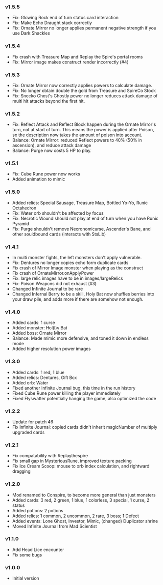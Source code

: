 ### v1.5.5
* Fix: Glowing Rock end of turn status card interaction
* Fix: Make Echo Draught stack correctly
* Fix: Ornate Mirror no longer applies permanent negative strength if you use Dark Shackles

### v1.5.4
* Fix crash with Treasure Map and Replay the Spire's portal rooms
* Fix: Mirror image makes construct render incorrectly (#4)

### v1.5.3
* Fix: Ornate Mirror now correctly applies powers to calculate damage.
* Fix: No longer obtain double the gold from Treasure and SpireCo Stock
* Fix: Snecko Ghost's Ghostly power no longer reduces attack damage of multi hit attacks beyond the first hit.

### v1.5.2
* Fix: Reflect Attack and Reflect Block happen during the Ornate Mirror's turn, not at start of turn. This means the power is applied after Poison, so the description now takes the amount of poison into account.
* Balance: Ornate Mirror: reduced Reflect powers to 40% (50% in ascension), and reduce attack damage
* Balance: Purge now costs 5 HP to play.

### v1.5.1
* Fix: Cube Rune power now works
* Added animation to mimic

### v1.5.0
* Added relics: Special Sausage, Treasure Map, Bottled Yo-Yo, Runic Octahedron
* Fix: Water orb shouldn't be affected by focus
* Fix: Necrotic Wound should not play at end of turn when you have Runic Pyramid
* Fix: Purge shouldn't remove Necronomicurse, Ascender's Bane, and other souldbound cards (interacts with StsLib)

### v1.4.1
* In multi monster fights, the left monsters don't apply vulnerable.
* Fix: Dentures no longer copies echo form duplicate cards
* Fix crash of Mirror Image monster when playing as the construct
* Fix crash of OrnateMirror.onApplyPower
* Fix: large relic images have to be in images/largeRelics
* Fix: Poison Weapons did not exhaust (#3)
* Changed Infinite Journal to be rare
* Changed Infernal Berry to be a skill, Holy Bat now shuffles berries into your draw pile, and adds more if there are somehow not enough.

### v1.4.0
* Added cards: 1 curse
* Added monster: Hol(l)y Bat
* Added boss: Ornate Mirror
* Balance: Made mimic more defensive, and toned it down in endless mode
* Added higher resolution power images

### v1.3.0
* Added cards: 1 red, 1 blue
* Added relics: Dentures, Gift Box
* Added orb: Water
* Fixed another Infinite Journal bug, this time in the run history
* Fixed Cube Rune power killing the player immediately
* Fixed Flyswatter potentially hanging the game, also optimized the code

### v1.2.2
* Update for patch 46
* Fix Infinite Journal: copied cards didn't inherit magicNumber of multiply upgraded cards

### v1.2.1
* Fix compatability with Replaythespire
* Fix small gap in MysteriousRune, improved texture packing
* Fix Ice Cream Scoop: mouse to orb index calculation, and rightward dragging

### v1.2.0
* Mod renamed to Conspire, to become more general than just monsters
* Added cards: 3 red, 2 green, 1 blue, 1 colorless, 3 special, 1 curse, 2 status
* Added potions: 2 potions
* Added relics: 1 common, 2 uncommon, 2 rare, 3 boss; 1 Defect
* Added events: Lone Ghost, Investor, Mimic, (changed) Duplicator shrine
* Moved Infinite Journal from Mad Scientist

### v1.1.0
* Add Head Lice encounter
* Fix some bugs

### v1.0.0
* Initial version